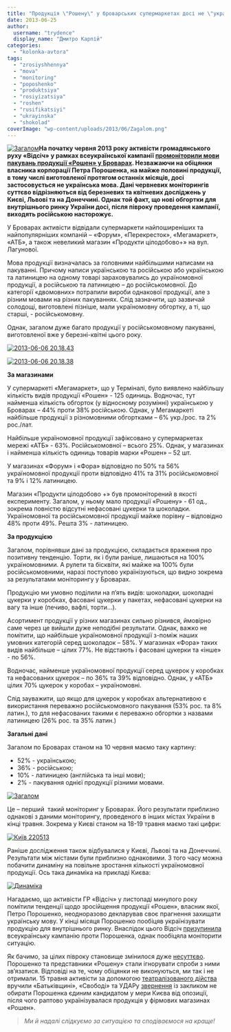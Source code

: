 ```yaml
---
title: "Продукція \"Рошену\" у броварських супермаркетах досі не \"українізувалась\""
date: 2013-06-25
author: 
  username: "trydence"
  display_name: "Дмитро Карпій"
categories: 
  - "kolonka-avtora"
tags: 
  - "zrosiyshhennya"
  - "mova"
  - "monitoring"
  - "poposhenko"
  - "produktsiya"
  - "rosiyizatsiya"
  - "roshen"
  - "rusifikatsiyi"
  - "ukrayinska"
  - "shokolad"
coverImage: "wp-content/uploads/2013/06/Zagalom.png"
---
```


[![Загалом](https://mpz.brovary.org/wp-content/uploads/2013/06/Zagalom.png)](https://mpz.brovary.org/wp-content/uploads/2013/06/Zagalom.png)**На початку червня 2013 року активісти громадянського руху «Відсіч» у рамках всеукраїнської кампанії [промоніторили мови пакувань продукції «Рошен» у Броварах](https://mpz.brovary.org/vidsich-prodovzhuye-monitoriti-movnu-situatsiyu-u-markuvanni-tovariv/). Незважаючи на обіцянки власника корпорації Петра Порошенка, на майже половині продукції, в тому числі виготовленої протягом останніх місяців, досі застосовується не українська мова. Дані червневих моніторингів суттєво відрізняються від березневих та квітневих досліджень у Києві, Львові та на Донеччині. Однак той факт, що нові обгортки для внутрішнього ринку України досі, після півроку проведення кампанії, виходять російською насторожує.**

У Броварах активісти відвідали супермаркети найпоширеніших та найпопулярніших компаній – «Форум», «Перекресток», «Мегамаркет», «АТБ», а також невеликий магазин «Продукти цілодобово+» на вул. Лагунової.

Мова продукції визначалась за головними найбільшими написами на пакуванні. Причому написи українською та російською або українською та латиницею на одному товарі зараховувались до україномовної продукції, а російською та латиницею – до російськомовної. До категорії «двомовних» потрапили вироби однакової продукції, але з різним мовами на різних пакуваннях. Слід зазначити, що зазвичай солодощі, виготовлені пізніше, мали україномовну обгортку, а ті, що старші, - російськомовну.

Однак, загалом дуже багато продукції у російськомовному пакуванні, виготовленої вже у березні-квітні цього року.

[![2013-06-06 20.18.43](https://mpz.brovary.org/wp-content/uploads/2013/06/2013-06-06-20.18.43.jpg)](https://mpz.brovary.org/wp-content/uploads/2013/06/2013-06-06-20.18.43.jpg)

[![2013-06-06 20.18.38](https://mpz.brovary.org/wp-content/uploads/2013/06/2013-06-06-20.18.38.jpg)](https://mpz.brovary.org/wp-content/uploads/2013/06/2013-06-06-20.18.38.jpg)

**За магазинами**

У супермаркеті «Мегамаркет», що у Терміналі, було виявлено найбільшу кількість видів продукції «Рошен» - 125 одиниць. Водночас, тут найменша кількість обгорток (у відносному розумінні) українською у Броварах – 44% проти 38% російською. Однак, у Мегамаркеті найбільше продукції з різномовними обгортками – 6% укр./рос. та 2% рос./лат.

Найбільше україномовної продукції зафіксовано у супермаркетах мережі «АТБ» - 63%. Російськомовної – всього 25%. Однак, у магазинах і найменша кількість одиниць товарів марки «Рошен» – 52 шт.

У магазинах «Форум» і «Фора» відповідно по 50% та 56% україномовної продукції проти відповідно 41% та 31% російськомовної та 9% і 12% латиницею.

Магазин «Продукти цілодобово +» був промоніторений в якості експерименту. Загалом, у ньому мало продукції «Рошену» - 61 од., зокрема повністю відсутні нефасовані цукерки та шоколадки. Україномовної та російськомовної продукції майже порівну – відповідно 48% проти 49%. Решта 3% - латиницею.

**За продукцією**

Загалом, порівнявши дані за продукцією, складається враження про позитивну тенденцію. Торти, як і були раніше, лишаються на 100% україномовними. А рулети та бісквіти, які майже на 100% були російськомовними, наразі поступово українізуються, що видно зокрема за результатами моніторингу у Броварах.

Продукцію ми умовно поділили на п’ять видів: шоколадки, шоколадні цукерки у коробках, фасовані цукерки у пакетах, нефасовані цукерки на вагу та інше (печиво, вафлі, торти…).

Асортимент продукції у різних магазинах сильно різнився, ймовірно саме через це вийшли дуже неподібні результати. Однак, важко не помітити, що найбільше україномовної продукції з-поміж наших умовних категорій серед шоколадок – 58%. У магазинах «Фора» таких видів найбільше – цілих 77%. Не відстають і фасовані цукерки та «інше» - по 56%.

Водночас, найменше україномовної продукції серед цукерок у коробках та нефасованих цукерок – по 36% та 39% відповідно. Однак, у «АТБ» цілих 70% цукерок у коробах – україномовні.

Слід зауважити, що якщо для цукерок у коробках альтернативою є використання переважно російськомовного пакування (53% рос. та 8% латин.), то для нефасованих такими є переважно обгортки з назвами латиницею (26% рос. та 35% латин.)

**Загальні дані**

Загалом по Броварах станом на 10 червня маємо таку картину:

- 52% - українською;
- 36% - російською;
- 10% - латиницею (англійська та інші мови);
- 2% - пакування однієї продукції різними мовами.

[![Загалом](https://mpz.brovary.org/wp-content/uploads/2013/06/Zagalom.png)](https://mpz.brovary.org/wp-content/uploads/2013/06/Zagalom.png)

Це – перший  такий моніторинг у Броварах. Його результати приблизно однакові з даними моніторингу, проведеного в інших містах України в кінці травня. Зокрема у Києві станом на 18-19 травня маємо такі цифри:

[![Київ 220513](https://mpz.brovary.org/wp-content/uploads/2013/06/Kiyiv-220513.jpg)](https://mpz.brovary.org/wp-content/uploads/2013/06/Kiyiv-220513.jpg)

Раніше дослідження також відбувалися у Києві, Львові та на Донеччині. Результати між містами були приблизно однаковими. З того часу можна побачити динаміну на повільне зростання кількості україномовної продукції. Ось така динаміка на прикладі Києва:

[![Динаміка](https://mpz.brovary.org/wp-content/uploads/2013/06/Dinamika.png)](https://mpz.brovary.org/wp-content/uploads/2013/06/Dinamika.png)

Нагадаємо, що активісти ГР «Відсіч» у листопаді минулого року помітили тенденції щодо зросійщення продукції «Рошен», власник якої, Петро Порошенко, неодноразово декларував своє прагнення захищати українську мову. У кінці місяця Порошенко пообіцяв українізувати продукцію для внутрішнього ринку. Внаслідок цього Відсіч [призупинила](https://maidanua.org/2012/11/vidsich-tymchasovo-pryzupynyaje-kampaniyu-proty-rosijskomovnoji-upakovky-produktsiji-roshen/) всеукраїнську кампанію проти Порошенка, однак пообіцяла моніторити ситуацію.

Як бачимо, за цілих півроку становище змінилося дуже [несуттєво](https://maidanua.org/2013/05/poroshenko-tak-i-ne-ukrajinizuvav-roshen/). Порошенко та представники «Рошену» стали ігнорувати спроби з ними зв’язатися. Відповіді на те, чому обіцянки не виконуються, ми так і не отримали. 15 травня активісти за допомогою [театралізованого дійства](https://maidanua.org/2013/05/batkivschynu-svobodu-ta-udar-zaklykaly-ne-vysuvaty-poroshenka-na-mera-kyjeva/) вручили «Батьківщині», «Свободі» та УДАРу [звернення](https://maidanua.org/2013/05/zvernennya-hromadyanskoho-ruhu-vidsich-do-politychnoji-opozytsiji/) із закликом не обирати Порошенка єдиним кандидатом у мери Києва від опозиції, після чого раптово українізувалася продукція у фірмових магазинах «Рошен».

> _Ми й надалі слідкуємо за ситуацією та сподіваємося на краще!_

